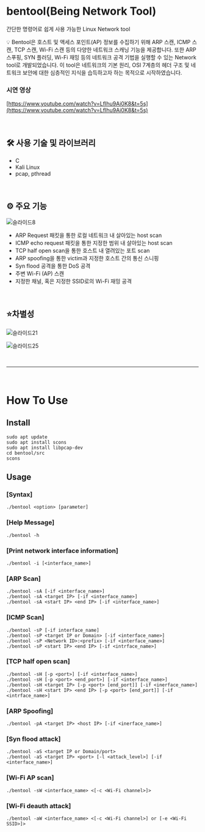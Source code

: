 # bentool(Being Network Tool)

간단한 명령어로 쉽게 사용 가능한 Linux Network tool

<aside>
💡 Bentool은 호스트 및 액세스 포인트(AP) 정보를 수집하기 위해 ARP 스캔, ICMP 스캔, TCP 스캔, Wi-Fi 스캔 등의 다양한 네트워크 스캐닝 기능을 제공합니다. 또한 ARP 스푸핑, SYN 플러딩, Wi-Fi 재밍 등의 네트워크 공격 기법을 실행할 수 있는 Network tool로 개발되었습니다. 이 tool은 네트워크의 기본 원리, OSI 7계층의 헤더 구조 및 네트워크 보안에 대한 심층적인 지식을 습득하고자 하는 목적으로 시작하였습니다.
</aside>

### 시연 영상

[https://www.youtube.com/watch?v=LfIhu9Ai0K8&t=5s](https://www.youtube.com/watch?v=LfIhu9Ai0K8&t=5s)

<br/>

## 🛠️ 사용 기술 및 라이브러리

- C
- Kali Linux
- pcap, pthread

<br/>

## ⚙️ 주요 기능

![슬라이드8](https://github.com/dev1ck/bentool/assets/96347313/15c69642-d3b0-4cb7-851a-fe8ad73af3a8)

- ARP Request 패킷을 통한 로컬 네트워크 내 살아있는 host scan
- ICMP echo request 패킷을 통한 지정한 범위 내 살아있는 host scan
- TCP half open scan을 통한 호스트 내 열려있는 포트 scan
- ARP spoofing을 통한 victim과 지정한 호스트 간의 통신 스니핑
- Syn flood 공격을 통한 DoS 공격
- 주변 Wi-Fi (AP) 스캔
- 지정한 채널, 혹은 지정한 SSID로의 Wi-Fi 재밍 공격

<br/>

## ⭐차별성

![슬라이드21](https://github.com/dev1ck/bentool/assets/96347313/3addd075-5c4a-4efc-8707-d53c54dae055)

![슬라이드25](https://github.com/dev1ck/bentool/assets/96347313/fa03ad16-1c8c-4e26-a624-2772a2ae0567)

<br/>

---

<br/>

# How To Use

## Install

```
sudo apt update
sudo apt install scons
sudo apt install libpcap-dev
cd bentool/src
scons
```

## Usage

### [Syntax]

```
./bentool <option> [parameter]
```

### [Help Message]

```
./bentool -h
```

### [Print network interface information]

```
./bentool -i [<interface_name>]
```

### [ARP Scan]

```
./bentool -sA [-if <interface_name>]
./bentool -sA <target IP> [-if <interface_name>]
./bentool -sA <start IP> <end IP> [-if <interface_name>]
```

### [ICMP Scan]

```
./bentool -sP [-if interface_name]
./bentool -sP <target IP or Domain> [-if <interface_name>]
./bentool -sP <Network ID>:<prefix> [-if <interface_name>]
./bentool -sP <start IP> <end IP> [-if <intrface_name>]
```

### [TCP half open scan]

```
./bentool -sH [-p <port>] [-if <interface_name>]
./bentool -sH [-p <port> <end_port>] [-if <interface_name>]
./bentool -sH <target IP> [-p <port> [end_port]] [-if <inerface_name>]
./bentool -sH <start IP> <end IP> [-p <port> [end_port]] [-if <intrface_name>]
```

### [ARP Spoofing]

```
./bentool -pA <target IP> <host IP> [-if <inerface_name>]
```

### [Syn flood attack]

```
./bentool -aS <target IP or Domain/port>
./bentool -aS <target IP> <port> [-l <attack_level>] [-if <interface_name>]
```

### [Wi-Fi AP scan]

```
./bentool -sW <interface_name> <[-c <Wi-Fi channel>]>
```

### [Wi-Fi deauth attack]

```
./bentool -aW <interface_name> <[-c <Wi-Fi channel>] or [-e <Wi-Fi SSID>]>
```
